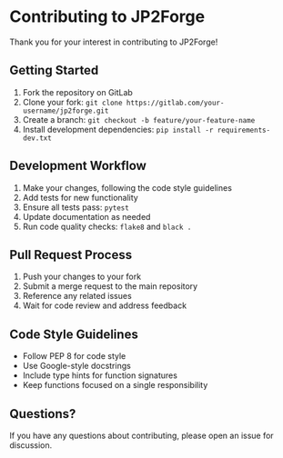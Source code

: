 # Contributing to JP2Forge

Thank you for your interest in contributing to JP2Forge!

## Getting Started

1. Fork the repository on GitLab
2. Clone your fork: `git clone https://gitlab.com/your-username/jp2forge.git`
3. Create a branch: `git checkout -b feature/your-feature-name`
4. Install development dependencies: `pip install -r requirements-dev.txt`

## Development Workflow

1. Make your changes, following the code style guidelines
2. Add tests for new functionality
3. Ensure all tests pass: `pytest`
4. Update documentation as needed
5. Run code quality checks: `flake8` and `black .`

## Pull Request Process

1. Push your changes to your fork
2. Submit a merge request to the main repository
3. Reference any related issues
4. Wait for code review and address feedback

## Code Style Guidelines

- Follow PEP 8 for code style
- Use Google-style docstrings
- Include type hints for function signatures
- Keep functions focused on a single responsibility

## Questions?

If you have any questions about contributing, please open an issue for discussion.
